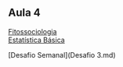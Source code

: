 ## Aula 4

[Fitossociologia](Fitossociologia.md)  
[Estatística Básica](Estatística_básica.md)  

[Desafio Semanal](Desafio 3.md) 
